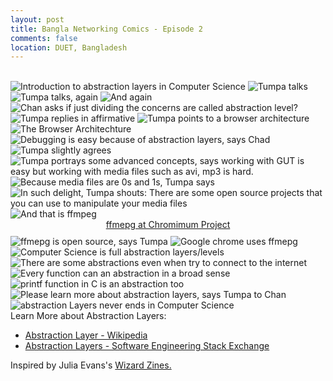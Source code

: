 ```yaml
---
layout: post
title: Bangla Networking Comics - Episode 2
comments: false
location: DUET, Bangladesh
---
```


<br>

<img src="/Networking_Comics/images/Episode002/01.png" alt="Introduction to abstraction layers in Computer Science">
<img src="/Networking_Comics/images/Episode002/02.png" alt="Tumpa talks">
<img src="/Networking_Comics/images/Episode002/03.png" alt="Tumpa talks, again">
<img src="/Networking_Comics/images/Episode002/04.png" alt="And again">
<img src="/Networking_Comics/images/Episode002/05.png" alt="Chan asks if just dividing the concerns are called abstraction level?">
<img src="/Networking_Comics/images/Episode002/06.png" alt="Tumpa replies in affirmative">
<img src="/Networking_Comics/images/Episode002/07.png" alt="Tumpa points to a browser architecture">
<img src="/Networking_Comics/images/Episode002/08.png" alt="The Browser Architechture">
<img src="/Networking_Comics/images/Episode002/09.png" alt="Debugging is easy because of abstraction layers, says Chad">
<img src="/Networking_Comics/images/Episode002/10.png" alt="Tumpa slightly agrees">
<img src="/Networking_Comics/images/Episode002/11.png" alt="Tumpa portrays some advanced concepts, says working with GUT is easy but working with media files such as avi, mp3 is hard.">
<img src="/Networking_Comics/images/Episode002/12.png" alt="Because media files are 0s and 1s, Tumpa says">
<img src="/Networking_Comics/images/Episode002/13.png" alt="In such delight, Tumpa shouts: There are some open source projects that you can use to manipulate your media files">
<img src="/Networking_Comics/images/Episode002/14.png" alt="And that is ffmpeg">

<center style="margin-bottom: 10px;">
	<a href="https://chromium.googlesource.com/chromium/third_party/ffmpeg/">ffmepg at Chromimum Project</a>
</center>

<img src="/Networking_Comics/images/Episode002/15.png" alt="ffmepg is open source, says Tumpa">
<img src="/Networking_Comics/images/Episode002/16.png" alt="Google chrome uses ffmepg">
<img src="/Networking_Comics/images/Episode002/17.png" alt="Computer Science is full abstraction layers/levels">
<img src="/Networking_Comics/images/Episode002/18.png" alt="There are some abstractions even when try to connect to the internet">
<img src="/Networking_Comics/images/Episode002/19.png" alt="Every function can an abstraction in a broad sense">
<img src="/Networking_Comics/images/Episode002/20.png" alt="">
<img src="/Networking_Comics/images/Episode002/21.png" alt="printf function in C is an abstraction too">
<img src="/Networking_Comics/images/Episode002/22.png" alt="Please learn more about abstraction layers, says Tumpa to Chan">
<img src="/Networking_Comics/images/Episode002/23.png" alt="abstraction Layers never ends  in Computer Science">


<br>
Learn More about Abstraction Layers:

<ul>
	<li> <a href="https://en.wikipedia.org/wiki/Abstraction_(computer_science)?oldformat=true"> Abstraction Layer - Wikipedia </a> </li>
	<li> <a href="https://softwareengineering.stackexchange.com/questions/223947/what-is-an-abstraction-layer">Abstraction Layers - Software Engineering Stack Exchange </a> </li>

</ul>

Inspired by Julia Evans's <a href="https://wizardzines.com/">Wizard Zines.</a>
